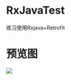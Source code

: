 # RxJavaTest
练习使用Rxjava+Retrofit

# 预览图
![](https://github.com/miaoquanwei/RxJavaTest/blob/master/screenshots/picture01.png)

